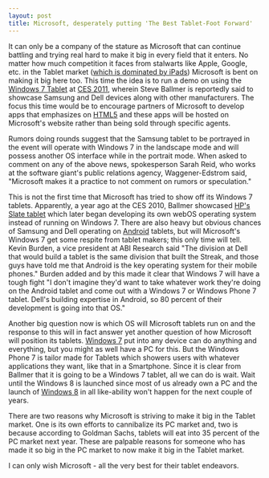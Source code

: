 ```yaml
---
layout: post
title: Microsoft, desperately putting 'The Best Tablet-Foot Forward'
---
```


It can only be a company of the stature as Microsoft that can continue battling and trying real hard to make it big in every field that it enters. No matter how much competition it faces from stalwarts like Apple, Google, etc. in the Tablet market (<a href="http://www.readwriteweb.com/archives/tablet_market_95_ipad_5_everyone_else.php">which is dominated by iPads</a>) Microsoft is bent on making it big here too. This time the idea is to run a demo on using the <a href="http://windows.microsoft.com/en-US/windows7/products/features/tablet-pc">Windows 7 Tablet</a> at <a href="http://www.cesweb.org/">CES 2011</a>, wherein Steve Ballmer is reportedly said to showcase Samsung and Dell devices along with other manufacturers. The focus this time would be to encourage partners of Microsoft to develop apps that emphasizes on <a href="http://en.wikipedia.org/wiki/HTML5">HTML5</a> and these apps will be hosted on Microsoft's website rather than being sold through specific agents. 

Rumors doing rounds suggest that the Samsung tablet to be portrayed in the event will operate with Windows 7 in the landscape mode and will possess another OS interface while in the portrait mode. When asked to comment on any of the above news, spokesperson Sarah Reid, who works at the software giant's public relations agency, Waggener-Edstrom said, "Microsoft makes it a practice to not comment on rumors or speculation."

This is not the first time that Microsoft has tried to show off its Windows 7 tablets. Apparently, a year ago at the CES 2010, Ballmer showcased <a href="http://h10010.www1.hp.com/wwpc/us/en/sm/WF05a/321957-321957-64295-3841267-3955550-4332585.html">HP's Slate tablet</a> which later began developing its own webOS operating system instead of running on Windows 7. There are also heavy but obvious chances of Samsung and Dell operating on <a href="http://news.cnet.com/8301-17938_105-20015395-1.html">Android</a> tablets, but will Microsoft's Windows 7 get some respite from tablet makers; this only time will tell. Kevin Burden, a vice president at ABI Research said "The division at Dell that would build a tablet is the same division that built the Streak, and those guys have told me that Android is the key operating system for their mobile phones." Burden added and by this made it clear that Windows 7 will have a tough fight "I don't imagine they'd want to take whatever work they're doing on the Android tablet and come out with a Windows 7 or Windows Phone 7 tablet. Dell's building expertise in Android, so 80 percent of their development is going into that OS."

Another big question now is which OS will Microsoft tablets run on and the response to this will in fact answer yet another question of how Microsoft will position its tablets. <a href="http://www.microsoft.com/windowsphone">Windows 7</a> put into any device can do anything and everything, but you might as well have a PC for this. But the Windows Phone 7 is tailor made for Tablets which showers users with whatever applications they want, like that in a Smartphone. Since it is clear from Ballmer that it is going to be a Windows 7 tablet, all we can do is wait. Wait until the Windows 8 is launched since most of us already own a PC and the launch of <a href="http://windows8news.com/">Windows 8</a> in all like-ability won't happen for the next couple of years. 

There are two reasons why Microsoft is striving to make it big in the Tablet market. One is its own efforts to cannibalize its PC market and, two is because according to Goldman Sachs, tablets will eat into 35 percent of the PC market next year. These are palpable reasons for someone who has made it so big in the PC market to now make it big in the Tablet market. 

I can only wish Microsoft - all the very best for their tablet endeavors.
